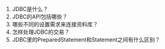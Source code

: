 

1.  JDBC是什么？
2.  JDBC的API包括哪些？
3.  哪些不同的设置需求来连接资料库？
4.  怎样处理JDBC的交易？
5.  JDBC里的PreparedStatement和Statement之间有什么区别？